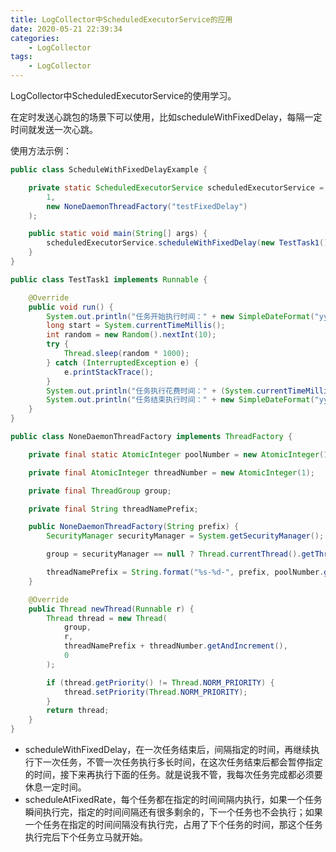 ```yaml
---
title: LogCollector中ScheduledExecutorService的应用
date: 2020-05-21 22:39:34
categories: 
	- LogCollector
tags:
	- LogCollector
---
```


LogCollector中ScheduledExecutorService的使用学习。

<!--more-->

在定时发送心跳包的场景下可以使用，比如scheduleWithFixedDelay，每隔一定时间就发送一次心跳。

使用方法示例：

```java
public class ScheduleWithFixedDelayExample {

    private static ScheduledExecutorService scheduledExecutorService = Executors.newScheduledThreadPool(
        1,
        new NoneDaemonThreadFactory("testFixedDelay")
    );

    public static void main(String[] args) {
        scheduledExecutorService.scheduleWithFixedDelay(new TestTask1(), 0L, 3, TimeUnit.SECONDS);
    }
}
```

```java
public class TestTask1 implements Runnable {

    @Override
    public void run() {
        System.out.println("任务开始执行时间：" + new SimpleDateFormat("yyyy-MM-dd HH:mm:ss").format(new Date()));
        long start = System.currentTimeMillis();
        int random = new Random().nextInt(10);
        try {
            Thread.sleep(random * 1000);
        } catch (InterruptedException e) {
            e.printStackTrace();
        }
        System.out.println("任务执行花费时间：" + (System.currentTimeMillis() - start));
        System.out.println("任务结束执行时间：" + new SimpleDateFormat("yyyy-MM-dd HH:mm:ss").format(new Date()));
    }
}
```

```java
public class NoneDaemonThreadFactory implements ThreadFactory {

    private final static AtomicInteger poolNumber = new AtomicInteger(1);

    private final AtomicInteger threadNumber = new AtomicInteger(1);

    private final ThreadGroup group;

    private final String threadNamePrefix;

    public NoneDaemonThreadFactory(String prefix) {
        SecurityManager securityManager = System.getSecurityManager();

        group = securityManager == null ? Thread.currentThread().getThreadGroup() : securityManager.getThreadGroup();

        threadNamePrefix = String.format("%s-%d-", prefix, poolNumber.getAndIncrement());
    }

    @Override
    public Thread newThread(Runnable r) {
        Thread thread = new Thread(
            group,
            r,
            threadNamePrefix + threadNumber.getAndIncrement(),
            0
        );

        if (thread.getPriority() != Thread.NORM_PRIORITY) {
            thread.setPriority(Thread.NORM_PRIORITY);
        }
        return thread;
    }
}
```

- scheduleWithFixedDelay，在一次任务结束后，间隔指定的时间，再继续执行下一次任务，不管一次任务执行多长时间，在这次任务结束后都会暂停指定的时间，接下来再执行下面的任务。就是说我不管，我每次任务完成都必须要休息一定时间。
- scheduleAtFixedRate，每个任务都在指定的时间间隔内执行，如果一个任务瞬间执行完，指定的时间间隔还有很多剩余的，下一个任务也不会执行；如果一个任务在指定的时间间隔没有执行完，占用了下个任务的时间，那这个任务执行完后下个任务立马就开始。

